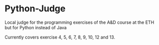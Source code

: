# Python-Judge
Local judge for the programming exercises of the A&amp;D course at the ETH but for Python instead of Java

Currently covers exercise 4, 5, 6, 7, 8, 9, 10, 12 and 13.
